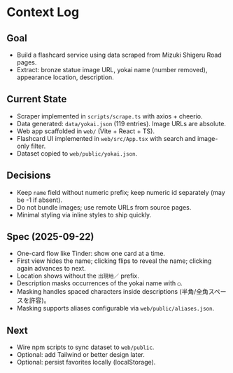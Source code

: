 # Context Log

## Goal
- Build a flashcard service using data scraped from Mizuki Shigeru Road pages.
- Extract: bronze statue image URL, yokai name (number removed), appearance location, description.

## Current State
- Scraper implemented in `scripts/scrape.ts` with axios + cheerio.
- Data generated: `data/yokai.json` (119 entries). Image URLs are absolute.
- Web app scaffolded in `web/` (Vite + React + TS).
- Flashcard UI implemented in `web/src/App.tsx` with search and image-only filter.
- Dataset copied to `web/public/yokai.json`.

## Decisions
- Keep `name` field without numeric prefix; keep numeric id separately (may be -1 if absent).
- Do not bundle images; use remote URLs from source pages.
- Minimal styling via inline styles to ship quickly.

## Spec (2025-09-22)
- One-card flow like Tinder: show one card at a time.
- First view hides the name; clicking flips to reveal the name; clicking again advances to next.
- Location shows without the `出現地／` prefix.
- Description masks occurrences of the yokai name with `◯`.
- Masking handles spaced characters inside descriptions (半角/全角スペースを許容)。
- Masking supports aliases configurable via `web/public/aliases.json`.

## Next
- Wire npm scripts to sync dataset to `web/public`.
- Optional: add Tailwind or better design later.
- Optional: persist favorites locally (localStorage).
